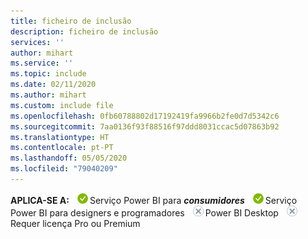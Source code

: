 ```yaml
---
title: ficheiro de inclusão
description: ficheiro de inclusão
services: ''
author: mihart
ms.service: ''
ms.topic: include
ms.date: 02/11/2020
ms.author: mihart
ms.custom: include file
ms.openlocfilehash: 0fb60788802d17192419fa9966b2fe0d7d5342c6
ms.sourcegitcommit: 7aa0136f93f88516f97ddd8031ccac5d07863b92
ms.translationtype: HT
ms.contentlocale: pt-PT
ms.lasthandoff: 05/05/2020
ms.locfileid: "79040209"
---
```

<Token>**APLICA-SE A:** ![sim](media/yes.png)Serviço Power BI para ***consumidores*** ![sim](media/yes.png)Serviço Power BI para designers e programadores ![não](media/no.png)Power BI Desktop ![não](media/no.png)Requer licença Pro ou Premium </Token>